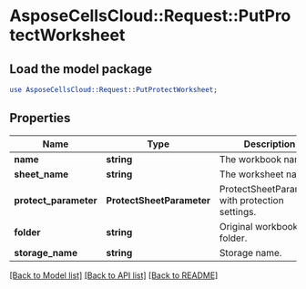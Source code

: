 # AsposeCellsCloud::Request::PutProtectWorksheet 

## Load the model package
```perl
use AsposeCellsCloud::Request::PutProtectWorksheet;
```

## Properties
Name | Type | Description | Notes
------------ | ------------- | ------------- | -------------
**name** | **string** | The workbook name. |
**sheet_name** | **string** | The worksheet name. |
**protect_parameter** | **ProtectSheetParameter** | ProtectSheetParameter with protection settings. |
**folder** | **string** | Original workbook folder. |
**storage_name** | **string** | Storage name. |  

[[Back to Model list]](../README.md#documentation-for-requests) [[Back to API list]](../README.md#documentation-for-api-endpoints) [[Back to README]](../README.md)

